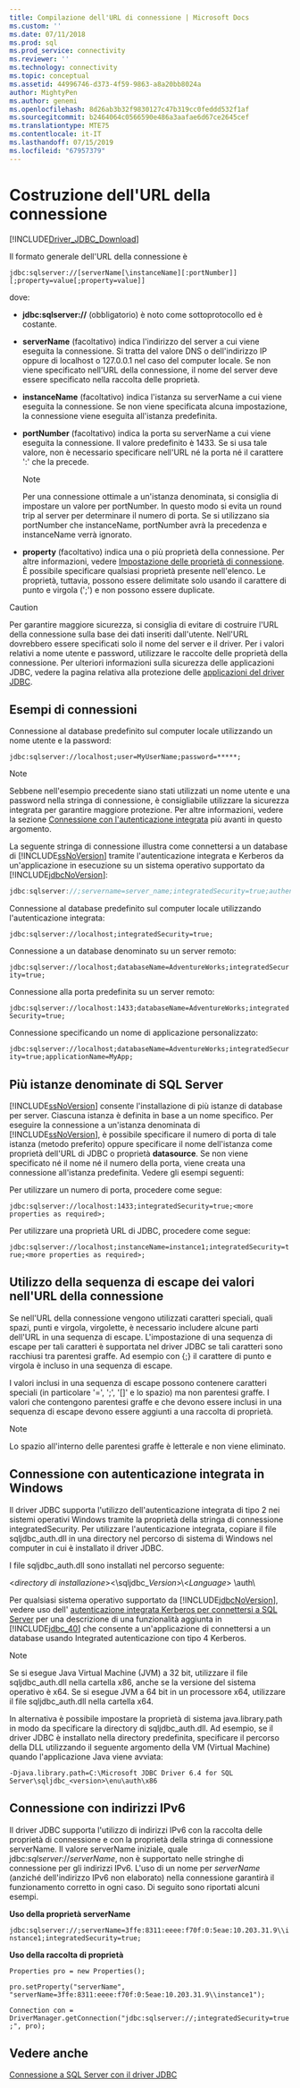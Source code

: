 ```yaml
---
title: Compilazione dell'URL di connessione | Microsoft Docs
ms.custom: ''
ms.date: 07/11/2018
ms.prod: sql
ms.prod_service: connectivity
ms.reviewer: ''
ms.technology: connectivity
ms.topic: conceptual
ms.assetid: 44996746-d373-4f59-9863-a8a20bb8024a
author: MightyPen
ms.author: genemi
ms.openlocfilehash: 8d26ab3b32f9830127c47b319cc0feddd532f1af
ms.sourcegitcommit: b2464064c0566590e486a3aafae6d67ce2645cef
ms.translationtype: MTE75
ms.contentlocale: it-IT
ms.lasthandoff: 07/15/2019
ms.locfileid: "67957379"
---
```

# <a name="building-the-connection-url"></a>Costruzione dell'URL della connessione
[!INCLUDE[Driver_JDBC_Download](../../includes/driver_jdbc_download.md)]

  Il formato generale dell'URL della connessione è  
  
 `jdbc:sqlserver://[serverName[\instanceName][:portNumber]][;property=value[;property=value]]`  
  
 dove:  
  
-   **jdbc:sqlserver://** (obbligatorio) è noto come sottoprotocollo ed è costante.  
  
-   **serverName** (facoltativo) indica l'indirizzo del server a cui viene eseguita la connessione. Si tratta del valore DNS o dell'indirizzo IP oppure di localhost o 127.0.0.1 nel caso del computer locale. Se non viene specificato nell'URL della connessione, il nome del server deve essere specificato nella raccolta delle proprietà.  
  
-   **instanceName** (facoltativo) indica l'istanza su serverName a cui viene eseguita la connessione. Se non viene specificata alcuna impostazione, la connessione viene eseguita all'istanza predefinita.  
  
-   **portNumber** (facoltativo) indica la porta su serverName a cui viene eseguita la connessione. Il valore predefinito è 1433. Se si usa tale valore, non è necessario specificare nell'URL né la porta né il carattere ':' che la precede.  
  
    > [!NOTE]  
    >  Per una connessione ottimale a un'istanza denominata, si consiglia di impostare un valore per portNumber. In questo modo si evita un round trip al server per determinare il numero di porta. Se si utilizzano sia portNumber che instanceName, portNumber avrà la precedenza e instanceName verrà ignorato.  
  
-   **property** (facoltativo) indica una o più proprietà della connessione. Per altre informazioni, vedere [Impostazione delle proprietà di connessione](../../connect/jdbc/setting-the-connection-properties.md). È possibile specificare qualsiasi proprietà presente nell'elenco. Le proprietà, tuttavia, possono essere delimitate solo usando il carattere di punto e virgola (';') e non possono essere duplicate.  
  
> [!CAUTION]  
>  Per garantire maggiore sicurezza, si consiglia di evitare di costruire l'URL della connessione sulla base dei dati inseriti dall'utente. Nell'URL dovrebbero essere specificati solo il nome del server e il driver. Per i valori relativi a nome utente e password, utilizzare le raccolte delle proprietà della connessione. Per ulteriori informazioni sulla sicurezza delle applicazioni JDBC, vedere la pagina relativa alla protezione delle [applicazioni del driver JDBC](../../connect/jdbc/securing-jdbc-driver-applications.md).  
  
## <a name="connection-examples"></a>Esempi di connessioni  
 Connessione al database predefinito sul computer locale utilizzando un nome utente e la password:  
  
 `jdbc:sqlserver://localhost;user=MyUserName;password=*****;`  
  
> [!NOTE]  
>  Sebbene nell'esempio precedente siano stati utilizzati un nome utente e una password nella stringa di connessione, è consigliabile utilizzare la sicurezza integrata per garantire maggiore protezione. Per altre informazioni, vedere la sezione [Connessione con l'autenticazione integrata](#Connectingintegrated) più avanti in questo argomento.  
  
 La seguente stringa di connessione illustra come connettersi a un database di [!INCLUDE[ssNoVersion](../../includes/ssnoversion-md.md)] tramite l'autenticazione integrata e Kerberos da un'applicazione in esecuzione su un sistema operativo supportato da [!INCLUDE[jdbcNoVersion](../../includes/jdbcnoversion_md.md)]:  
  
```java
jdbc:sqlserver://;servername=server_name;integratedSecurity=true;authenticationScheme=JavaKerberos  
```  
  
 Connessione al database predefinito sul computer locale utilizzando l'autenticazione integrata:  
  
 `jdbc:sqlserver://localhost;integratedSecurity=true;`  
  
 Connessione a un database denominato su un server remoto:  
  
 `jdbc:sqlserver://localhost;databaseName=AdventureWorks;integratedSecurity=true;`  
  
 Connessione alla porta predefinita su un server remoto:  
  
 `jdbc:sqlserver://localhost:1433;databaseName=AdventureWorks;integratedSecurity=true;`  
  
 Connessione specificando un nome di applicazione personalizzato:  
  
 `jdbc:sqlserver://localhost;databaseName=AdventureWorks;integratedSecurity=true;applicationName=MyApp;`  
  
## <a name="named-and-multiple-sql-server-instances"></a>Più istanze denominate di SQL Server  
 [!INCLUDE[ssNoVersion](../../includes/ssnoversion-md.md)] consente l'installazione di più istanze di database per server. Ciascuna istanza è definita in base a un nome specifico. Per eseguire la connessione a un'istanza denominata di [!INCLUDE[ssNoVersion](../../includes/ssnoversion-md.md)], è possibile specificare il numero di porta di tale istanza (metodo preferito) oppure specificare il nome dell'istanza come proprietà dell'URL di JDBC o proprietà **datasource**. Se non viene specificato né il nome né il numero della porta, viene creata una connessione all'istanza predefinita. Vedere gli esempi seguenti:  
  
 Per utilizzare un numero di porta, procedere come segue:  
  
 `jdbc:sqlserver://localhost:1433;integratedSecurity=true;<more properties as required>;`  
  
 Per utilizzare una proprietà URL di JDBC, procedere come segue:  
  
 `jdbc:sqlserver://localhost;instanceName=instance1;integratedSecurity=true;<more properties as required>;`  
  
## <a name="escaping-values-in-the-connection-url"></a>Utilizzo della sequenza di escape dei valori nell'URL della connessione  
 Se nell'URL della connessione vengono utilizzati caratteri speciali, quali spazi, punti e virgola, virgolette, è necessario includere alcune parti dell'URL in una sequenza di escape. L'impostazione di una sequenza di escape per tali caratteri è supportata nel driver JDBC se tali caratteri sono racchiusi tra parentesi graffe. Ad esempio con {;} il carattere di punto e virgola è incluso in una sequenza di escape.  
  
 I valori inclusi in una sequenza di escape possono contenere caratteri speciali (in particolare '=', ';', '[]' e lo spazio) ma non parentesi graffe. I valori che contengono parentesi graffe e che devono essere inclusi in una sequenza di escape devono essere aggiunti a una raccolta di proprietà.  
  
> [!NOTE]  
>  Lo spazio all'interno delle parentesi graffe è letterale e non viene eliminato.  
  
##  <a name="Connectingintegrated"></a> Connessione con autenticazione integrata in Windows  
 Il driver JDBC supporta l'utilizzo dell'autenticazione integrata di tipo 2 nei sistemi operativi Windows tramite la proprietà della stringa di connessione integratedSecurity. Per utilizzare l'autenticazione integrata, copiare il file sqljdbc_auth.dll in una directory nel percorso di sistema di Windows nel computer in cui è installato il driver JDBC.  
  
 I file sqljdbc_auth.dll sono installati nel percorso seguente:  
  
 \<*directory di installazione*>\<\sqljdbc_*Version*>\\<*Language*> \auth\  
  
 Per qualsiasi sistema operativo supportato da [!INCLUDE[jdbcNoVersion](../../includes/jdbcnoversion_md.md)], vedere uso dell' [autenticazione integrata Kerberos per connettersi a SQL Server](../../connect/jdbc/using-kerberos-integrated-authentication-to-connect-to-sql-server.md) per una descrizione di una funzionalità aggiunta in [!INCLUDE[jdbc_40](../../includes/jdbc_40_md.md)] che consente a un'applicazione di connettersi a un database usando Integrated autenticazione con tipo 4 Kerberos.  
  
> [!NOTE]  
>  Se si esegue Java Virtual Machine (JVM) a 32 bit, utilizzare il file sqljdbc_auth.dll nella cartella x86, anche se la versione del sistema operativo è x64. Se si esegue JVM a 64 bit in un processore x64, utilizzare il file sqljdbc_auth.dll nella cartella x64.  
  
 In alternativa è possibile impostare la proprietà di sistema java.library.path in modo da specificare la directory di sqljdbc_auth.dll. Ad esempio, se il driver JDBC è installato nella directory predefinita, specificare il percorso della DLL utilizzando il seguente argomento della VM (Virtual Machine) quando l'applicazione Java viene avviata:  
  
 `-Djava.library.path=C:\Microsoft JDBC Driver 6.4 for SQL Server\sqljdbc_<version>\enu\auth\x86`  
  
## <a name="connecting-with-ipv6-addresses"></a>Connessione con indirizzi IPv6  
 Il driver JDBC supporta l'utilizzo di indirizzi IPv6 con la raccolta delle proprietà di connessione e con la proprietà della stringa di connessione serverName. Il valore serverName iniziale, quale jdbc:*sqlserver*://*serverName*, non è supportato nelle stringhe di connessione per gli indirizzi IPv6. L'uso di un nome per *serverName* (anziché dell'indirizzo IPv6 non elaborato) nella connessione garantirà il funzionamento corretto in ogni caso. Di seguito sono riportati alcuni esempi.  
  
 **Uso della proprietà serverName**  
  
 `jdbc:sqlserver://;serverName=3ffe:8311:eeee:f70f:0:5eae:10.203.31.9\\instance1;integratedSecurity=true;`  
  
 **Uso della raccolta di proprietà**  
  
 `Properties pro = new Properties();`  
  
 `pro.setProperty("serverName", "serverName=3ffe:8311:eeee:f70f:0:5eae:10.203.31.9\\instance1");`  
  
 `Connection con = DriverManager.getConnection("jdbc:sqlserver://;integratedSecurity=true;", pro);`  
  
## <a name="see-also"></a>Vedere anche  
 [Connessione a SQL Server con il driver JDBC](../../connect/jdbc/connecting-to-sql-server-with-the-jdbc-driver.md)  
  
  
